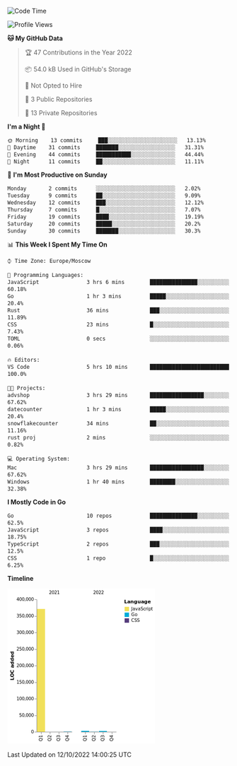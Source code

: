 <!--START_SECTION:waka-->
![Code Time](http://img.shields.io/badge/Code%20Time-424%20hrs%2030%20mins-blue)

![Profile Views](http://img.shields.io/badge/Profile%20Views-0-blue)

**🐱 My GitHub Data** 

> 🏆 47 Contributions in the Year 2022
 > 
> 📦 54.0 kB Used in GitHub's Storage 
 > 
> 🚫 Not Opted to Hire
 > 
> 📜 3 Public Repositories 
 > 
> 🔑 13 Private Repositories  
 > 
**I'm a Night 🦉** 

```text
🌞 Morning    13 commits     ███░░░░░░░░░░░░░░░░░░░░░░   13.13% 
🌆 Daytime    31 commits     ███████░░░░░░░░░░░░░░░░░░   31.31% 
🌃 Evening    44 commits     ███████████░░░░░░░░░░░░░░   44.44% 
🌙 Night      11 commits     ██░░░░░░░░░░░░░░░░░░░░░░░   11.11%

```
📅 **I'm Most Productive on Sunday** 

```text
Monday       2 commits      ░░░░░░░░░░░░░░░░░░░░░░░░░   2.02% 
Tuesday      9 commits      ██░░░░░░░░░░░░░░░░░░░░░░░   9.09% 
Wednesday    12 commits     ███░░░░░░░░░░░░░░░░░░░░░░   12.12% 
Thursday     7 commits      █░░░░░░░░░░░░░░░░░░░░░░░░   7.07% 
Friday       19 commits     ████░░░░░░░░░░░░░░░░░░░░░   19.19% 
Saturday     20 commits     █████░░░░░░░░░░░░░░░░░░░░   20.2% 
Sunday       30 commits     ███████░░░░░░░░░░░░░░░░░░   30.3%

```


📊 **This Week I Spent My Time On** 

```text
⌚︎ Time Zone: Europe/Moscow

💬 Programming Languages: 
JavaScript               3 hrs 6 mins        ███████████████░░░░░░░░░░   60.18% 
Go                       1 hr 3 mins         █████░░░░░░░░░░░░░░░░░░░░   20.4% 
Rust                     36 mins             ███░░░░░░░░░░░░░░░░░░░░░░   11.89% 
CSS                      23 mins             █░░░░░░░░░░░░░░░░░░░░░░░░   7.43% 
TOML                     0 secs              ░░░░░░░░░░░░░░░░░░░░░░░░░   0.06%

🔥 Editors: 
VS Code                  5 hrs 10 mins       █████████████████████████   100.0%

🐱‍💻 Projects: 
advshop                  3 hrs 29 mins       █████████████████░░░░░░░░   67.62% 
datecounter              1 hr 3 mins         █████░░░░░░░░░░░░░░░░░░░░   20.4% 
snowflakecounter         34 mins             ██░░░░░░░░░░░░░░░░░░░░░░░   11.16% 
rust proj                2 mins              ░░░░░░░░░░░░░░░░░░░░░░░░░   0.82%

💻 Operating System: 
Mac                      3 hrs 29 mins       █████████████████░░░░░░░░   67.62% 
Windows                  1 hr 40 mins        ████████░░░░░░░░░░░░░░░░░   32.38%

```

**I Mostly Code in Go** 

```text
Go                       10 repos            ███████████████░░░░░░░░░░   62.5% 
JavaScript               3 repos             ████░░░░░░░░░░░░░░░░░░░░░   18.75% 
TypeScript               2 repos             ███░░░░░░░░░░░░░░░░░░░░░░   12.5% 
CSS                      1 repo              █░░░░░░░░░░░░░░░░░░░░░░░░   6.25%

```


**Timeline**

![Chart not found](https://raw.githubusercontent.com/jeezft/jeezft/main/charts/bar_graph.png) 


 Last Updated on 12/10/2022 14:00:25 UTC
<!--END_SECTION:waka-->
